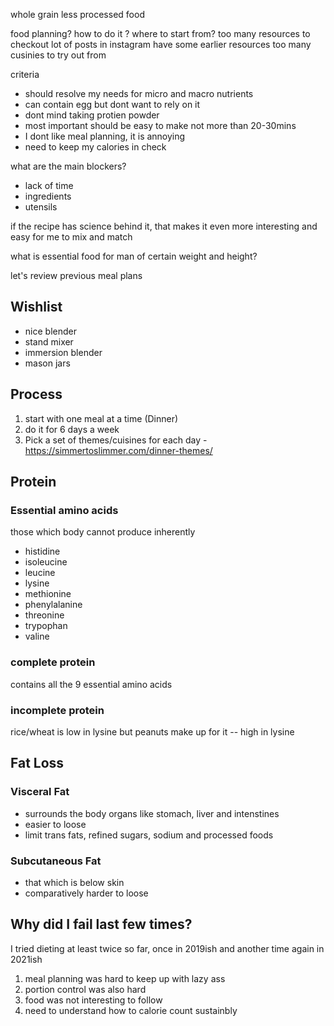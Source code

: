 
whole grain less processed food 


food planning? 
how to do it ? 
where to start from? 
too many resources to checkout
lot of posts in instagram 
have some earlier resources 
too many cusinies to try out from 


criteria 
- should resolve my needs for micro and macro nutrients 
- can contain egg but dont want to rely on it 
- dont mind taking protien powder 
- most important should be easy to make not more than 20-30mins
- I dont like meal planning, it is annoying
- need to keep my calories in check


what are the main blockers? 
- lack of time
- ingredients
- utensils 

if the recipe has science behind it, that makes it even more interesting and easy for me to mix and match 


what is essential food for man of certain weight and height? 

let's review previous meal plans



## Wishlist

- nice blender
- stand mixer
- immersion blender
- mason jars

## Process
1. start with one meal at a time (Dinner)
2. do it for 6 days a week 
3. Pick a set of themes/cuisines for each day - https://simmertoslimmer.com/dinner-themes/



## Protein

### Essential amino acids
those which body cannot produce inherently
- histidine
- isoleucine
- leucine
- lysine
- methionine
- phenylalanine
- threonine
- trypophan
- valine


### complete protein
contains all the 9 essential amino acids

### incomplete protein

rice/wheat is low in lysine
but peanuts make up for it -- high in lysine

## Fat Loss

### Visceral Fat 
 - surrounds the body organs like stomach, liver and intenstines 
 - easier to loose 
 - limit trans fats, refined sugars, sodium and processed foods

### Subcutaneous Fat 
- that which is below skin
- comparatively harder to loose

## Why did I fail last few times?

I tried dieting at least twice so far, once in 2019ish and another time again in 2021ish

1. meal planning was hard to keep up with lazy ass 
2. portion control was also hard 
3. food was not interesting to follow
4. need to understand how to calorie count sustainbly